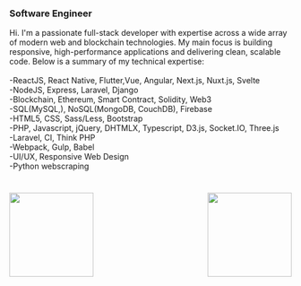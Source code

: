 
### Software Engineer
Hi.
I'm a passionate full-stack developer with expertise across a wide array of modern web and blockchain technologies. 
My main focus is building responsive, high-performance applications and delivering clean, scalable code. 
Below is a summary of my technical expertise:  
<br>
-ReactJS, React Native, Flutter,Vue, Angular, Next.js, Nuxt.js, Svelte<br>
-NodeJS, Express, Laravel, Django<br>
-Blockchain, Ethereum, Smart Contract, Solidity, Web3<br>
-SQL(MySQL,), NoSQL(MongoDB, CouchDB), Firebase<br>
-HTML5, CSS, Sass/Less, Bootstrap<br>
-PHP, Javascript, jQuery, DHTMLX, Typescript, D3.js, Socket.IO, Three.js<br>
-Laravel, CI, Think PHP<br>
-Webpack, Gulp, Babel<br>
-UI/UX, Responsive Web Design<br>
-Python webscraping<br>

<h1 align="center"></h1>
<img align="left" height="150px" src="https://github-readme-stats.vercel.app/api?username=Topdev97&show_icons=true&count_private=true&theme=algolia"/>
<img align="right" height="150px" src="https://github-readme-stats.vercel.app/api/top-langs/?username=Topdev97&layout=compact&theme=algolia&count_private=true" /> 
<img height="150px" />
<br/>  
